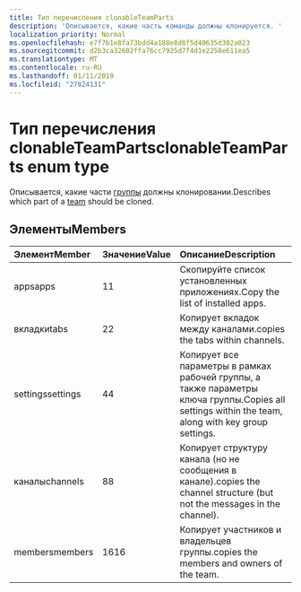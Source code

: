 ```yaml
---
title: Тип перечисления clonableTeamParts
description: 'Описывается, какие часть команды должны клонируется. '
localization_priority: Normal
ms.openlocfilehash: e7f7b1e8fa73bdd4a188e8d8f5d40635d302a023
ms.sourcegitcommit: d2b3ca32602ffa76cc7925d7f4d1e2258e611ea5
ms.translationtype: MT
ms.contentlocale: ru-RU
ms.lasthandoff: 01/11/2019
ms.locfileid: "27824131"
---
```

# <a name="clonableteamparts-enum-type"></a><span data-ttu-id="3a5c0-103">Тип перечисления clonableTeamParts</span><span class="sxs-lookup"><span data-stu-id="3a5c0-103">clonableTeamParts enum type</span></span>



<span data-ttu-id="3a5c0-104">Описывается, какие части [группы](../resources/team.md) должны клонировании.</span><span class="sxs-lookup"><span data-stu-id="3a5c0-104">Describes which part of a [team](../resources/team.md) should be cloned.</span></span> 

## <a name="members"></a><span data-ttu-id="3a5c0-105">Элементы</span><span class="sxs-lookup"><span data-stu-id="3a5c0-105">Members</span></span>

| <span data-ttu-id="3a5c0-106">Элемент</span><span class="sxs-lookup"><span data-stu-id="3a5c0-106">Member</span></span> | <span data-ttu-id="3a5c0-107">Значение</span><span class="sxs-lookup"><span data-stu-id="3a5c0-107">Value</span></span>| <span data-ttu-id="3a5c0-108">Описание</span><span class="sxs-lookup"><span data-stu-id="3a5c0-108">Description</span></span> |
|:---------------|:--------|:----------|
|<span data-ttu-id="3a5c0-109">apps</span><span class="sxs-lookup"><span data-stu-id="3a5c0-109">apps</span></span>|<span data-ttu-id="3a5c0-110">1</span><span class="sxs-lookup"><span data-stu-id="3a5c0-110">1</span></span>|<span data-ttu-id="3a5c0-111">Скопируйте список установленных приложениях.</span><span class="sxs-lookup"><span data-stu-id="3a5c0-111">Copy the list of installed apps.</span></span>|
|<span data-ttu-id="3a5c0-112">вкладки</span><span class="sxs-lookup"><span data-stu-id="3a5c0-112">tabs</span></span>|<span data-ttu-id="3a5c0-113">2</span><span class="sxs-lookup"><span data-stu-id="3a5c0-113">2</span></span>|<span data-ttu-id="3a5c0-114">Копирует вкладок между каналами.</span><span class="sxs-lookup"><span data-stu-id="3a5c0-114">copies the tabs within channels.</span></span>|
|<span data-ttu-id="3a5c0-115">settings</span><span class="sxs-lookup"><span data-stu-id="3a5c0-115">settings</span></span>|<span data-ttu-id="3a5c0-116">4</span><span class="sxs-lookup"><span data-stu-id="3a5c0-116">4</span></span>|<span data-ttu-id="3a5c0-117">Копирует все параметры в рамках рабочей группы, а также параметры ключа группы.</span><span class="sxs-lookup"><span data-stu-id="3a5c0-117">Copies all settings within the team, along with key group settings.</span></span>|
|<span data-ttu-id="3a5c0-118">каналы</span><span class="sxs-lookup"><span data-stu-id="3a5c0-118">channels</span></span>|<span data-ttu-id="3a5c0-119">8</span><span class="sxs-lookup"><span data-stu-id="3a5c0-119">8</span></span>|<span data-ttu-id="3a5c0-120">Копирует структуру канала (но не сообщения в канале).</span><span class="sxs-lookup"><span data-stu-id="3a5c0-120">copies the channel structure (but not the messages in the channel).</span></span>|
|<span data-ttu-id="3a5c0-121">members</span><span class="sxs-lookup"><span data-stu-id="3a5c0-121">members</span></span>|<span data-ttu-id="3a5c0-122">16</span><span class="sxs-lookup"><span data-stu-id="3a5c0-122">16</span></span>|<span data-ttu-id="3a5c0-123">Копирует участников и владельцев группы.</span><span class="sxs-lookup"><span data-stu-id="3a5c0-123">copies the members and owners of the team.</span></span>|
